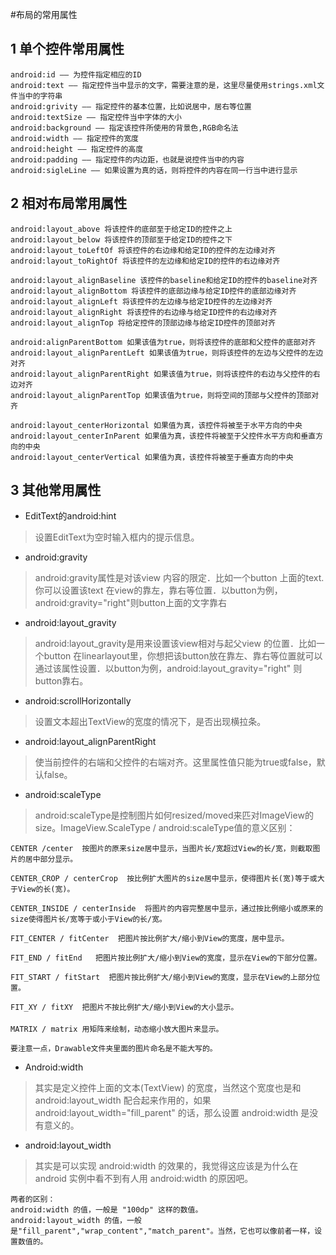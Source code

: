 #布局的常用属性

## 1 单个控件常用属性
```
android:id —— 为控件指定相应的ID
android:text —— 指定控件当中显示的文字，需要注意的是，这里尽量使用strings.xml文件当中的字符串
android:grivity —— 指定控件的基本位置，比如说居中，居右等位置
android:textSize —— 指定控件当中字体的大小
android:background —— 指定该控件所使用的背景色,RGB命名法
android:width —— 指定控件的宽度
android:height —— 指定控件的高度
android:padding —— 指定控件的内边距，也就是说控件当中的内容
android:sigleLine —— 如果设置为真的话，则将控件的内容在同一行当中进行显示
```
## 2 相对布局常用属性
```
android:layout_above 将该控件的底部至于给定ID的控件之上
android:layout_below 将该控件的顶部至于给定ID的控件之下
android:layout_toLeftOf 将该控件的右边缘和给定ID的控件的左边缘对齐
android:layout_toRightOf 将该控件的左边缘和给定ID的控件的右边缘对齐

android:layout_alignBaseline 该控件的baseline和给定ID的控件的baseline对齐
android:layout_alignBottom 将该控件的底部边缘与给定ID控件的底部边缘对齐
android:layout_alignLeft 将该控件的左边缘与给定ID控件的左边缘对齐
android:layout_alignRight 将该控件的右边缘与给定ID控件的右边缘对齐
android:layout_alignTop 将给定控件的顶部边缘与给定ID控件的顶部对齐

android:alignParentBottom 如果该值为true，则将该控件的底部和父控件的底部对齐
android:layout_alignParentLeft 如果该值为true，则将该控件的左边与父控件的左边对齐
android:layout_alignParentRight 如果该值为true，则将该控件的右边与父控件的右边对齐
android:layout_alignParentTop 如果该值为true，则将空间的顶部与父控件的顶部对齐

android:layout_centerHorizontal 如果值为真，该控件将被至于水平方向的中央
android:layout_centerInParent 如果值为真，该控件将被至于父控件水平方向和垂直方向的中央
android:layout_centerVertical 如果值为真，该控件将被至于垂直方向的中央
```
## 3 其他常用属性

+ EditText的android:hint
>设置EditText为空时输入框内的提示信息。

+ android:gravity
> android:gravity属性是对该view 内容的限定．比如一个button 上面的text.  你可以设置该text 在view的靠左，靠右等位置．以button为例，android:gravity="right"则button上面的文字靠右

+ android:layout_gravity
> android:layout_gravity是用来设置该view相对与起父view 的位置．比如一个button 在linearlayout里，你想把该button放在靠左、靠右等位置就可以通过该属性设置．以button为例，android:layout_gravity="right" 则button靠右。

+ android:scrollHorizontally
> 设置文本超出TextView的宽度的情况下，是否出现横拉条。

+ android:layout_alignParentRight
> 使当前控件的右端和父控件的右端对齐。这里属性值只能为true或false，默认false。

+ android:scaleType
> android:scaleType是控制图片如何resized/moved来匹对ImageView的size。ImageView.ScaleType / android:scaleType值的意义区别：
```
CENTER /center  按图片的原来size居中显示，当图片长/宽超过View的长/宽，则截取图片的居中部分显示。

CENTER_CROP / centerCrop  按比例扩大图片的size居中显示，使得图片长(宽)等于或大于View的长(宽)。

CENTER_INSIDE / centerInside  将图片的内容完整居中显示，通过按比例缩小或原来的size使得图片长/宽等于或小于View的长/宽。

FIT_CENTER / fitCenter  把图片按比例扩大/缩小到View的宽度，居中显示。

FIT_END / fitEnd   把图片按比例扩大/缩小到View的宽度，显示在View的下部分位置。

FIT_START / fitStart  把图片按比例扩大/缩小到View的宽度，显示在View的上部分位置。

FIT_XY / fitXY  把图片不按比例扩大/缩小到View的大小显示。

MATRIX / matrix 用矩阵来绘制，动态缩小放大图片来显示。

要注意一点，Drawable文件夹里面的图片命名是不能大写的。
```

+ Android:width
> 其实是定义控件上面的文本(TextView) 的宽度，当然这个宽度也是和 android:layout_width 配合起来作用的，如果 android:layout_width="fill_parent" 的话，那么设置 android:width 是没有意义的。

+ android:layout_width
> 其实是可以实现 android:width 的效果的，我觉得这应该是为什么在 android 实例中看不到有人用 android:width 的原因吧。

```
两者的区别：
android:width 的值，一般是 "100dp" 这样的数值。
android:layout_width 的值，一般是"fill_parent","wrap_content","match_parent"。当然，它也可以像前者一样，设置数值的。
```